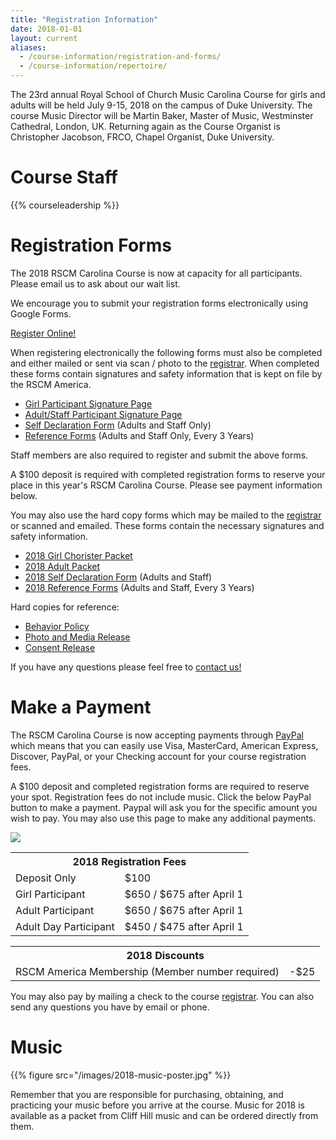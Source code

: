 ```yaml
---
title: "Registration Information"
date: 2018-01-01
layout: current
aliases:
  - /course-information/registration-and-forms/
  - /course-information/repertoire/
---
```


The 23rd annual Royal School of Church Music Carolina Course for girls and
adults will be held July 9-15, 2018 on the campus of Duke University.  The
course Music Director will be Martin Baker, Master of Music, Westminster
Cathedral, London, UK.  Returning again as the Course Organist is Christopher
Jacobson, FRCO, Chapel Organist, Duke University.

<!--
Maps:

* [Printable PDF][22] of St. Mary's School Campus
* [Google Online Map][23]
-->

# Course Staff

{{% courseleadership %}}

# Registration Forms

<div class="alert alert-warning" role="alert">
The 2018 RSCM Carolina Course is now at capacity for all participants.
Please email us to ask about our wait list.
</div>

We encourage you to submit your registration forms electronically using
Google Forms.

<p class="text-center">
<a class="btn btn-primary btn-lg" href="https://docs.google.com/forms/d/174f1r3eDwavIucN1XiW88N4R3tHcCfOU6tg5l-1o9bY">Register Online!</a>
</p>

When registering electronically the following forms must also be completed
and either mailed or sent via scan / photo to the [registrar][7].  When
completed these forms contain signatures and safety information that is
kept on file by the RSCM America.

* [Girl Participant Signature Page][13]
* [Adult/Staff Participant Signature Page][12]
* [Self Declaration Form][5] (Adults and Staff Only)
* [Reference Forms][4] (Adults and Staff Only, Every 3 Years)

Staff members are also required to register and submit the above forms.

A $100 deposit is required with completed registration forms to reserve
your place in this year's RSCM Carolina Course.  Please see payment information
below.

You may also use the hard copy forms which may be mailed to the [registrar][7]
or scanned and emailed.  These forms contain the necessary signatures and
safety information.

* [2018 Girl Chorister Packet][1]
* [2018 Adult Packet][2]
* [2018 Self Declaration Form][5] (Adults and Staff)
* [2018 Reference Forms][4] (Adults and Staff, Every 3 Years)

Hard copies for reference:

* [Behavior Policy][9]
* [Photo and Media Release][11]
* [Consent Release][10]

If you have any questions please feel free to [contact us!][7]

# Make a Payment

The RSCM Carolina Course is now accepting payments through [PayPal][20]
which means that you can easily use Visa, MasterCard, American Express,
Discover, PayPal, or your Checking account for your course registration fees.

A $100 deposit and completed registration forms are required to reserve
your spot.  Registration fees do not include music.  Click the below
PayPal button to make a payment.  Paypal will ask you for the specific
amount you wish to pay.  You may also use this page to make any additional
payments.

<p class="text-center">
<a href="https://www.paypal.com/cgi-bin/webscr?cmd=_s-xclick&hosted_button_id=4BLB7ZJ45CR8E"><img src="https://www.paypalobjects.com/en_US/i/btn/btn_paynow_LG.gif" /></a>
</p>

<table class="table">
<tr><th colspan="2">2018 Registration Fees</th></tr>
<tr><td>Deposit Only</td><td>$100</td></tr>
<tr><td>Girl Participant</td><td>$650 / $675 after April 1</td></tr>
<tr><td>Adult Participant</td><td>$650 / $675 after April 1</td></tr>
<tr><td>Adult Day Participant</td><td>$450 / $475 after April 1</td></tr>
</table>

<table class="table">
<tr><th colspan="2">2018 Discounts</th></tr>
<tr><td>RSCM America Membership (Member number required)</td><td>-$25</td></tr>
</table>

You may also pay by mailing a check to the course [registrar][7].  You
can also send any questions you have by email or phone.

# Music

{{% figure src="/images/2018-music-poster.jpg" %}}

Remember that you are responsible for purchasing, obtaining, and practicing
your music before you arrive at the course.  Music for 2018 is available as
a packet from Cliff Hill music and can be ordered directly from them.


[1]: /pdf/2018/chorister-packet-2018.pdf
[2]: /pdf/2018/adult-packet-2018.pdf
[4]: /pdf/2016/Reference_Form.pdf
[5]: /pdf/2016/Self_Declaration_Form.pdf
[7]: /contact
[9]: /pdf/2016/2016BehaviorPolicy.pdf
[10]: /pdf/2016/2016ConsentRelease.pdf
[11]: /pdf/2016/2016PhotoMediaRelease.pdf
[12]: /pdf/2016/Signature_Page_Adults.pdf
[13]: /pdf/2017/RSCM_Signature_Page.pdf
[14]: /pdf/2017/Byrd_Gloria_tibi_Domine.pdf
[15]: /pdf/2017/psalms_114_115.pdf
[20]: https://www.paypal.com/home
[21]: cliff@cliffhillmusic.com
[22]: /pdf/st-marys-campus-map.pdf
[23]: https://www.google.com/maps/place/Saint+Mary's+School/@35.7828446,-78.6551186,17z/data=!3m1!4b1!4m2!3m1!1s0x89ac5f630bc17a43:0xf4e7b6d05fd3b619
[24]: /news/2016-maps-and-venues/
